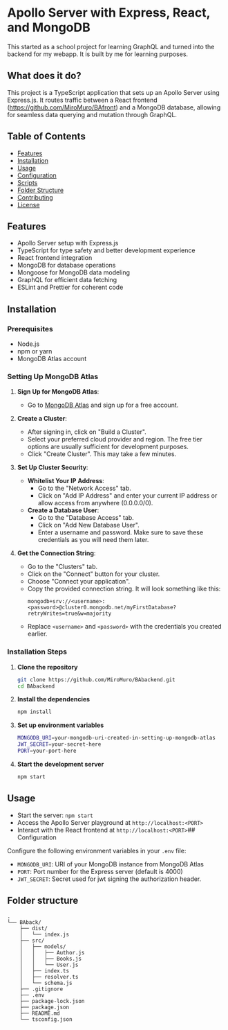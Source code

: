 # Apollo Server with Express, React, and MongoDB

This started as a school project for learning GraphQL and turned into the backend for my webapp. It is built by me for learning purposes.

## What does it do?

This project is a TypeScript application that sets up an Apollo Server using Express.js. It routes traffic between a React frontend (https://github.com/MiroMuro/BAfront) and a MongoDB database, allowing for seamless data querying and mutation through GraphQL.

## Table of Contents

- [Features](#features)
- [Installation](#installation)
- [Usage](#usage)
- [Configuration](#configuration)
- [Scripts](#scripts)
- [Folder Structure](#folder-structure)
- [Contributing](#contributing)
- [License](#license)

## Features

- Apollo Server setup with Express.js
- TypeScript for type safety and better development experience
- React frontend integration
- MongoDB for database operations
- Mongoose for MongoDB data modeling
- GraphQL for efficient data fetching
- ESLint and Prettier for coherent code

## Installation

### Prerequisites

- Node.js
- npm or yarn
- MongoDB Atlas account

### Setting Up MongoDB Atlas

1. **Sign Up for MongoDB Atlas**:

   - Go to [MongoDB Atlas](https://www.mongodb.com/cloud/atlas) and sign up for a free account.

2. **Create a Cluster**:

   - After signing in, click on "Build a Cluster".
   - Select your preferred cloud provider and region. The free tier options are usually sufficient for development purposes.
   - Click "Create Cluster". This may take a few minutes.

3. **Set Up Cluster Security**:

   - **Whitelist Your IP Address**:
     - Go to the "Network Access" tab.
     - Click on "Add IP Address" and enter your current IP address or allow access from anywhere (0.0.0.0/0).
   - **Create a Database User**:
     - Go to the "Database Access" tab.
     - Click on "Add New Database User".
     - Enter a username and password. Make sure to save these credentials as you will need them later.

4. **Get the Connection String**:
   - Go to the "Clusters" tab.
   - Click on the "Connect" button for your cluster.
   - Choose "Connect your application".
   - Copy the provided connection string. It will look something like this:
     ```
     mongodb+srv://<username>:<password>@cluster0.mongodb.net/myFirstDatabase?retryWrites=true&w=majority
     ```
   - Replace `<username>` and `<password>` with the credentials you created earlier.

### Installation Steps

1. **Clone the repository**

   ```bash
   git clone https://github.com/MiroMuro/BAbackend.git
   cd BAbackend

   ```

2. **Install the dependencies**
   ```bash
   npm install
   ```
3. **Set up environment variables**
   ```bash
   MONGODB_URI=your-mongodb-uri-created-in-setting-up-mongodb-atlas
   JWT_SECRET=your-secret-here
   PORT=your-port-here
   ```
4. **Start the development server**
   ```bash
   npm start
   ```

## Usage

- Start the server: `npm start`
- Access the Apollo Server playground at `http://localhost:<PORT>`
- Interact with the React frontend at `http://localhost:<PORT>`## Configuration

Configure the following environment variables in your `.env` file:

- `MONGODB_URI`: URI of your MongoDB instance from MongoDB Atlas
- `PORT`: Port number for the Express server (default is 4000)
- `JWT_SECRET`: Secret used for jwt signing the authorization header.

## Folder structure

```
.
└── BAback/
    ├── dist/
    │   └── index.js
    ├── src/
    │   ├── models/
    │   │   ├── Author.js
    │   │   ├── Books.js
    │   │   └── User.js
    │   ├── index.ts
    │   ├── resolver.ts
    │   └── schema.js
    ├── .gitignore
    ├── .env
    ├── package-lock.json
    ├── package.json
    ├── README.md
    └── tsconfig.json
```
